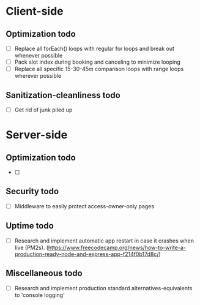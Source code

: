 # Client-side

## Optimization todo
- [ ] Replace all forEach() loops with regular for loops and break out whenever possible
- [ ] Pack slot index during booking and canceling to minimize looping
- [ ] Replace all specific 15-30-45m comparison loops with range loops wherever possible

## Sanitization-cleanliness todo
- [ ] Get rid of junk piled up

# Server-side

## Optimization todo
- [ ] 

## Security todo
- [ ] Middleware to easily protect access-owner-only pages

## Uptime todo
- [ ] Research and implement automatic app restart in case it crashes when live (PM2s). (https://www.freecodecamp.org/news/how-to-write-a-production-ready-node-and-express-app-f214f0b17d8c/)

## Miscellaneous todo
- [ ] Research and implement production standard alternatives-equivalents to 'console logging'

